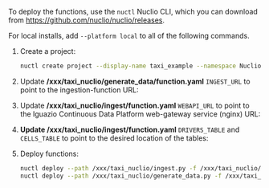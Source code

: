 To deploy the functions, use the `nuctl` Nuclio CLI, which you  can download from https://github.com/nuclio/nuclio/releases.

For local installs, add `--platform local` to all of the following commands.

1.  Create a project:

    ```sh
    nuctl create project --display-name taxi_example --namespace Nuclio taxi_example
    ```

2.  Update **/xxx/taxi_nuclio/generate_data/function.yaml** `INGEST_URL` to point to the ingestion-function URL:

3.  Update **/xxx/taxi_nuclio/ingest/function.yaml** `WEBAPI_URL` to point to the Iguazio Continuous Data Platform web-gateway service (nginx) URL:

4.  **Update /xxx/taxi_nuclio/ingest/function.yaml** `DRIVERS_TABLE` and `CELLS_TABLE` to point to the desired location of the tables:

5.  Deploy functions:

    ```sh
    nuctl deploy --path /xxx/taxi_nuclio/ingest.py -f /xxx/taxi_nuclio/ingest.yaml
    nuctl deploy --path /xxx/taxi_nuclio/generate_data.py -f /xxx/taxi_nuclio/generate_data.yaml
   ```

